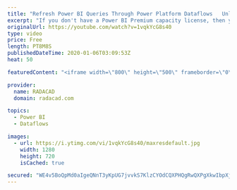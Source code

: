 ```yaml
---
title: "Refresh Power BI Queries Through Power Platform Dataflows   Unlimited Times with Any Frequency"
excerpt: "If you don't have a Power BI Premium capacity license, then you are limited to refresh your dataflows up to eight times a day, with the frequency of 30 minutes. The good news for you is that you have a way to do unlimited refreshes and with whatever frequency you like using Power Platform Dataflows."
originalUrl: https://youtube.com/watch?v=1vqkYcG8s40
type: video
price: Free
length: PT8M8S
publishedDateTime: 2020-01-06T03:09:53Z
heat: 50

featuredContent: "<iframe width=\"800\" height=\"500\" frameborder=\"0\" src=\"https://www.youtube.com/embed/1vqkYcG8s40\" allow=\"accelerometer; autoplay; encrypted-media; gyroscope; picture-in-picture\" allowfullscreen></iframe>"

provider:
  name: RADACAD
  domain: radacad.com

topics:
  - Power BI
  - Dataflows

images:
  - url: https://i.ytimg.com/vi/1vqkYcG8s40/maxresdefault.jpg
    width: 1280
    height: 720
    isCached: true

secured: "WE4v5BoQpMd0aIgeQNnT3yKpUG7jvvkS7KlzCYOdCQXPHQgRwQXPgXkwIbpXjtneF79XFK1BnEGF5H2Gx1E65ANgu/9g+17TzfgeSc4PmKral75mPvGiUy296kAzF9vHaKbk3grfpstog+qwts5LV9I1d0N2vZUYvqM0N9N9UfVRX4QHnJ0ynjal9aZ+1qyYhjGXA6uW6o2VjfDjwKcl1Gusb0PTGtIFcFHW0pWJ6ocwd+QH9e1l/yvDJfDsWJCBOK91l4SC+5ZMg4JfCFjfj7MYJFXk9RDbgNYqQJmknIxlLt35hcJnZ5kI9/HAuqduNJKMlS2ay0rc/6ais/2R0JukrM85W9j/nmtw62PGGafPQj66vnjs4N/LIMBNowg0HCt8blkmjhojeEdAlFruNWLVF6cj0v+ap+oEgZX94w4=;JSy/tVHWmNVJ0BfJzgiGwQ=="
---
```


